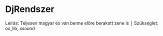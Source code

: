# DjRendszer

Leírás: Teljesen magyar és van benne előre berakott zene is │ Szükséglet: ox_lib, xsound

